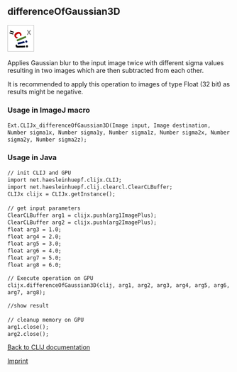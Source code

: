 ## differenceOfGaussian3D
![Image](images/mini_clijx_logo.png)

Applies Gaussian blur to the input image twice with different sigma values resulting in two images which are then subtracted from each other.

It is recommended to apply this operation to images of type Float (32 bit) as results might be negative.

### Usage in ImageJ macro
```
Ext.CLIJx_differenceOfGaussian3D(Image input, Image destination, Number sigma1x, Number sigma1y, Number sigma1z, Number sigma2x, Number sigma2y, Number sigma2z);
```


### Usage in Java
```
// init CLIJ and GPU
import net.haesleinhuepf.clijx.CLIJ;
import net.haesleinhuepf.clij.clearcl.ClearCLBuffer;
CLIJx clijx = CLIJx.getInstance();

// get input parameters
ClearCLBuffer arg1 = clijx.push(arg1ImagePlus);
ClearCLBuffer arg2 = clijx.push(arg2ImagePlus);
float arg3 = 1.0;
float arg4 = 2.0;
float arg5 = 3.0;
float arg6 = 4.0;
float arg7 = 5.0;
float arg8 = 6.0;
```

```
// Execute operation on GPU
clijx.differenceOfGaussian3D(clij, arg1, arg2, arg3, arg4, arg5, arg6, arg7, arg8);
```

```
//show result

// cleanup memory on GPU
arg1.close();
arg2.close();
```


[Back to CLIJ documentation](https://clij.github.io/)

[Imprint](https://clij.github.io/imprint)
